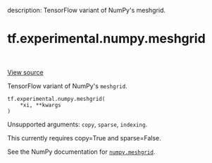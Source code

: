 description: TensorFlow variant of NumPy's meshgrid.

<div itemscope itemtype="http://developers.google.com/ReferenceObject">
<meta itemprop="name" content="tf.experimental.numpy.meshgrid" />
<meta itemprop="path" content="Stable" />
</div>

# tf.experimental.numpy.meshgrid

<!-- Insert buttons and diff -->

<table class="tfo-notebook-buttons tfo-api nocontent" align="left">

</table>

<a target="_blank" href="/code/stable/tensorflow/python/ops/numpy_ops/np_math_ops.py">View source</a>



TensorFlow variant of NumPy's `meshgrid`.

<pre class="devsite-click-to-copy prettyprint lang-py tfo-signature-link">
<code>tf.experimental.numpy.meshgrid(
    *xi, **kwargs
)
</code></pre>



<!-- Placeholder for "Used in" -->

Unsupported arguments: `copy`, `sparse`, `indexing`.

This currently requires copy=True and sparse=False.

See the NumPy documentation for [`numpy.meshgrid`](https://numpy.org/doc/1.16/reference/generated/numpy.meshgrid.html).